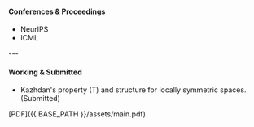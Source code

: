 
<h4><a name="Conferences & Proceedings"></a>Conferences & Proceedings</h4>
<ul>
    <li>NeurIPS</li>
    <li>ICML</li>
</ul>
---
<h4><a name="Working & Submitted"></a>Working & Submitted</h4>
<ul>
    <li>Kazhdan's property (T) and structure for locally symmetric spaces. (Submitted)</li>
    
</ul>
[PDF]({{ BASE_PATH }}/assets/main.pdf)<br/>



